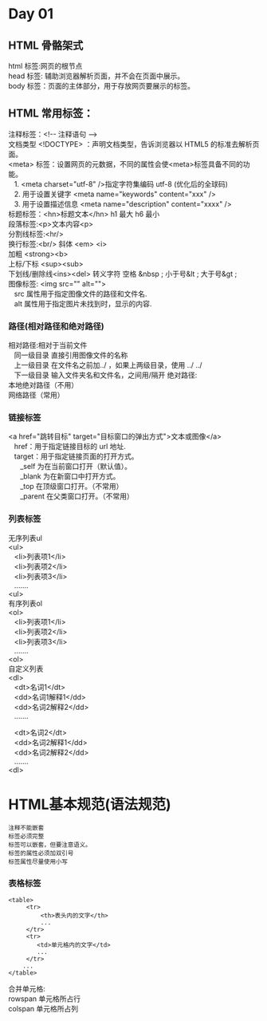 #  Day 01
  
  
##  HTML 骨骼架式
  
  
html 标签:网页的根节点  
head 标签: 辅助浏览器解析页面，并不会在页面中展示。  
body 标签：页面的主体部分，用于存放网页要展示的标签。
  
##  HTML 常用标签：
  
  
注释标签：&lt;!-- 注释语句 --&gt;  
文档类型 <!DOCTYPE> ：声明文档类型，告诉浏览器以 HTML5 的标准去解析页面。  
&lt;meta&gt; 标签：设置网页的元数据，不同的属性会使&lt;meta&gt;标签具备不同的功能。  
&nbsp;&nbsp;&nbsp;1. &lt;meta charset="utf-8" /&gt;指定字符集编码 utf-8 (优化后的全球码)  
&nbsp;&nbsp;&nbsp;2. 用于设置关键字 &lt;meta name="keywords" content="xxx" /&gt;  
&nbsp;&nbsp;&nbsp;3. 用于设置描述信息 &lt;meta name="description" content="xxxx" /&gt;  
标题标签：&lt;hn&gt;标题文本&lt;/hn&gt; h1 最大 h6 最小  
段落标签:&lt;p&gt;文本内容&lt;p&gt;  
分割线标签:&lt;hr/&gt;  
换行标签:&lt;br/&gt;
斜体 &lt;em&gt; &lt;i&gt;  
加粗 &lt;strong&gt;&lt;b&gt;  
上标/下标 &lt;sup&gt;&lt;sub&gt;  
下划线/删除线&lt;ins&gt;&lt;del&gt;
转义字符 空格 &nbsp ; 小于号&lt ; 大于号&gt ;  
图像标签: &lt;img src="" alt=""&gt;  
&nbsp;&nbsp;&nbsp;src 属性用于指定图像文件的路径和文件名.  
&nbsp;&nbsp;&nbsp;alt 属性用于指定图片未找到时，显示的内容.
  
###  路径(相对路径和绝对路径)
  
  
相对路径:相对于当前文件  
&nbsp;&nbsp;&nbsp;同一级目录 直接引用图像文件的名称  
&nbsp;&nbsp;&nbsp;上一级目录 在文件名之前加../ ，如果上两级目录，使用 ../ ../  
&nbsp;&nbsp;&nbsp;下一级目录 输入文件夹名和文件名，之间用/隔开
绝对路径:  
本地绝对路径（不用）  
 网络路径（常用）
  
###  链接标签
  
  
&lt;a href="跳转目标" target="目标窗口的弹出方式">文本或图像</a&gt;  
&nbsp;&nbsp;&nbsp;href：用于指定链接目标的 url 地址.  
&nbsp;&nbsp;&nbsp;target：用于指定链接页面的打开方式。  
 &nbsp;&nbsp;&nbsp;&nbsp;&nbsp;&nbsp;\_self 为在当前窗口打开（默认值）。  
 &nbsp;&nbsp;&nbsp;&nbsp;&nbsp;&nbsp;\_blank 为在新窗口中打开方式。  
 &nbsp;&nbsp;&nbsp;&nbsp;&nbsp;&nbsp;\_top 在顶级窗口打开。（不常用）  
 &nbsp;&nbsp;&nbsp;&nbsp;&nbsp;&nbsp;\_parent 在父类窗口打开。（不常用）  
 ### 列表标签  
 无序列表ul  
 &lt;ul&gt;  
 &nbsp;&nbsp;&nbsp;&lt;li&gt;列表项1&lt;/li&gt;  
 &nbsp;&nbsp;&nbsp;&lt;li&gt;列表项2&lt;/li&gt;  
 &nbsp;&nbsp;&nbsp;&lt;li&gt;列表项3&lt;/li&gt;  
  &nbsp;&nbsp;&nbsp;.......  
  &lt;ul&gt;   
  有序列表ol  
  &lt;ol&gt;  
 &nbsp;&nbsp;&nbsp;&lt;li&gt;列表项1&lt;/li&gt;  
 &nbsp;&nbsp;&nbsp;&lt;li&gt;列表项2&lt;/li&gt;  
 &nbsp;&nbsp;&nbsp;&lt;li&gt;列表项3&lt;/li&gt;  
  &nbsp;&nbsp;&nbsp;.......  
  &lt;ol&gt;  
  自定义列表  
  &lt;dl&gt;  
 &nbsp;&nbsp;&nbsp;&lt;dt&gt;名词1&lt;/dt&gt;  
 &nbsp;&nbsp;&nbsp;&lt;dd&gt;名词1解释1&lt;/dd&gt;  
 &nbsp;&nbsp;&nbsp;&lt;dd&gt;名词2解释2&lt;/dd&gt;  
  &nbsp;&nbsp;&nbsp;.......    
  
 &nbsp;&nbsp;&nbsp;&lt;dt&gt;名词2&lt;/dt&gt;  
 &nbsp;&nbsp;&nbsp;&lt;dd&gt;名词2解释1&lt;/dd&gt;  
 &nbsp;&nbsp;&nbsp;&lt;dd&gt;名词2解释2&lt;/dd&gt;  
  &nbsp;&nbsp;&nbsp;.......  
  &lt;dl&gt;  
  # HTML基本规范(语法规范)  
    注释不能嵌套
    标签必须完整
    标签可以嵌套，但要注意语义。
    标签的属性必须加双引号
    标签属性尽量使用小写  
###  表格标签  
  
```
<table>
	 <tr>
	     <th>表头内的文字</th>
	     ...
	 </tr>
	 <tr>
	    <td>单元格内的文字</td>
		...
	 </tr>
	...
</table>         
```    
合并单元格:  
rowspan 单元格所占行  
 colspan   单元格所占列
  
  